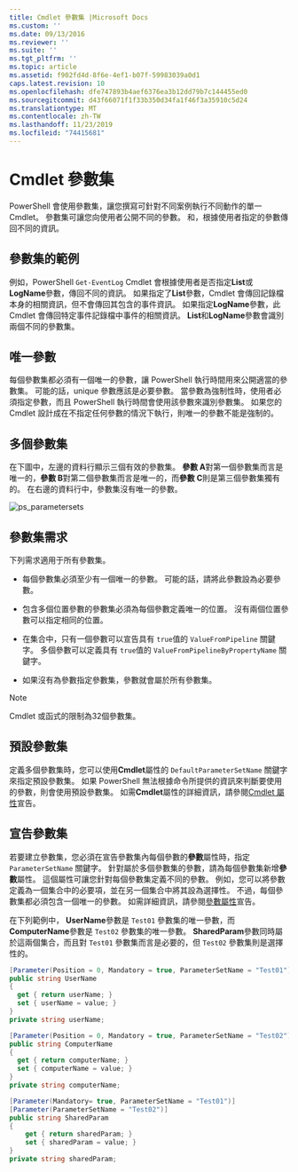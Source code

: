 ```yaml
---
title: Cmdlet 參數集 |Microsoft Docs
ms.custom: ''
ms.date: 09/13/2016
ms.reviewer: ''
ms.suite: ''
ms.tgt_pltfrm: ''
ms.topic: article
ms.assetid: f902fd4d-8f6e-4ef1-b07f-59983039a0d1
caps.latest.revision: 10
ms.openlocfilehash: dfe747893b4aef6376ea3b12dd79b7c144455ed0
ms.sourcegitcommit: d43f66071f1f33b350d34fa1f46f3a35910c5d24
ms.translationtype: MT
ms.contentlocale: zh-TW
ms.lasthandoff: 11/23/2019
ms.locfileid: "74415681"
---
```

# <a name="cmdlet-parameter-sets"></a>Cmdlet 參數集

PowerShell 會使用參數集，讓您撰寫可針對不同案例執行不同動作的單一 Cmdlet。 參數集可讓您向使用者公開不同的參數。 和，根據使用者指定的參數傳回不同的資訊。

## <a name="examples-of-parameter-sets"></a>參數集的範例

例如，PowerShell `Get-EventLog` Cmdlet 會根據使用者是否指定**List**或**LogName**參數，傳回不同的資訊。 如果指定了**List**參數，Cmdlet 會傳回記錄檔本身的相關資訊，但不會傳回其包含的事件資訊。 如果指定**LogName**參數，此 Cmdlet 會傳回特定事件記錄檔中事件的相關資訊。 **List**和**LogName**參數會識別兩個不同的參數集。

## <a name="unique-parameter"></a>唯一參數

每個參數集都必須有一個唯一的參數，讓 PowerShell 執行時間用來公開適當的參數集。 可能的話，unique 參數應該是必要參數。 當參數為強制性時，使用者必須指定參數，而且 PowerShell 執行時間會使用該參數來識別參數集。 如果您的 Cmdlet 設計成在不指定任何參數的情況下執行，則唯一的參數不能是強制的。

## <a name="multiple-parameter-sets"></a>多個參數集

在下圖中，左邊的資料行顯示三個有效的參數集。 **參數 A**對第一個參數集而言是唯一的，**參數 B**對第二個參數集而言是唯一的，而**參數 C**則是第三個參數集獨有的。 在右邊的資料行中，參數集沒有唯一的參數。

![ps_parametersets](../media/ps-parametersets.gif)

## <a name="parameter-set-requirements"></a>參數集需求

下列需求適用于所有參數集。

- 每個參數集必須至少有一個唯一的參數。 可能的話，請將此參數設為必要參數。

- 包含多個位置參數的參數集必須為每個參數定義唯一的位置。 沒有兩個位置參數可以指定相同的位置。

- 在集合中，只有一個參數可以宣告具有 `true`值的 `ValueFromPipeline` 關鍵字。
  多個參數可以定義具有 `true`值的 `ValueFromPipelineByPropertyName` 關鍵字。

- 如果沒有為參數指定參數集，參數就會屬於所有參數集。

> [!NOTE]
> Cmdlet 或函式的限制為32個參數集。

## <a name="default-parameter-sets"></a>預設參數集

定義多個參數集時，您可以使用**Cmdlet**屬性的 `DefaultParameterSetName` 關鍵字來指定預設參數集。 如果 PowerShell 無法根據命令所提供的資訊來判斷要使用的參數，則會使用預設參數集。 如需**Cmdlet**屬性的詳細資訊，請參閱[Cmdlet 屬性](./cmdlet-attribute-declaration.md)宣告。

## <a name="declaring-parameter-sets"></a>宣告參數集

若要建立參數集，您必須在宣告參數集內每個參數的**參數**屬性時，指定 `ParameterSetName` 關鍵字。 針對屬於多個參數集的參數，請為每個參數集新增**參數**屬性。 這個屬性可讓您針對每個參數集定義不同的參數。 例如，您可以將參數定義為一個集合中的必要項，並在另一個集合中將其設為選擇性。 不過，每個參數集都必須包含一個唯一的參數。 如需詳細資訊，請參閱[參數屬性](parameter-attribute-declaration.md)宣告。

在下列範例中， **UserName**參數是 `Test01` 參數集的唯一參數，而**ComputerName**參數是 `Test02` 參數集的唯一參數。 **SharedParam**參數同時屬於這兩個集合，而且對 `Test01` 參數集而言是必要的，但 `Test02` 參數集則是選擇性的。

```csharp
[Parameter(Position = 0, Mandatory = true, ParameterSetName = "Test01")]
public string UserName
{
  get { return userName; }
  set { userName = value; }
}
private string userName;

[Parameter(Position = 0, Mandatory = true, ParameterSetName = "Test02")]
public string ComputerName
{
  get { return computerName; }
  set { computerName = value; }
}
private string computerName;

[Parameter(Mandatory= true, ParameterSetName = "Test01")]
[Parameter(ParameterSetName = "Test02")]
public string SharedParam
{
    get { return sharedParam; }
    set { sharedParam = value; }
}
private string sharedParam;
```
